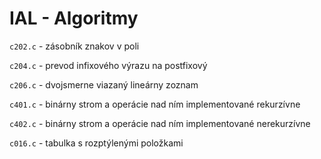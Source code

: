 # IAL - Algoritmy

```c202.c``` - zásobník znakov v poli

```c204.c``` - prevod infixového výrazu na postfixový

```c206.c``` - dvojsmerne viazaný lineárny zoznam

```c401.c``` - binárny strom a operácie nad ním implementované rekurzívne

```c402.c``` - binárny strom a operácie nad ním implementované nerekurzívne

```c016.c``` - tabulka s rozptýlenými položkami
